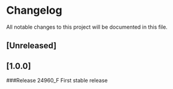 # Changelog

All notable changes to this project will be documented in this file.

## [Unreleased]

## [1.0.0]
###Release 24960_F
First stable release
